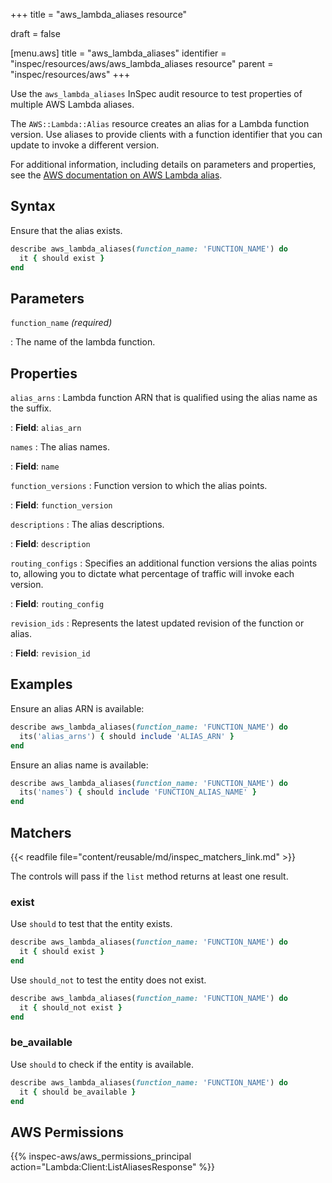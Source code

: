 +++
title = "aws_lambda_aliases resource"

draft = false


[menu.aws]
title = "aws_lambda_aliases"
identifier = "inspec/resources/aws/aws_lambda_aliases resource"
parent = "inspec/resources/aws"
+++

Use the `aws_lambda_aliases` InSpec audit resource to test properties of multiple AWS Lambda aliases.

The `AWS::Lambda::Alias` resource creates an alias for a Lambda function version. Use aliases to provide clients with a function identifier that you can update to invoke a different version.

For additional information, including details on parameters and properties, see the [AWS documentation on AWS Lambda alias](https://docs.aws.amazon.com/AWSCloudFormation/latest/UserGuide/aws-resource-lambda-alias.html).

## Syntax

Ensure that the alias exists.

```ruby
describe aws_lambda_aliases(function_name: 'FUNCTION_NAME') do
  it { should exist }
end
```

## Parameters

`function_name` _(required)_

: The name of the lambda function.

## Properties

`alias_arns`
: Lambda function ARN that is qualified using the alias name as the suffix.

: **Field**: `alias_arn`

`names`
: The alias names.

: **Field**: `name`

`function_versions`
: Function version to which the alias points.

: **Field**: `function_version`

`descriptions`
: The alias descriptions.

: **Field**: `description`

`routing_configs`
: Specifies an additional function versions the alias points to, allowing you to dictate what percentage of traffic will invoke each version.

: **Field**: `routing_config`

`revision_ids`
: Represents the latest updated revision of the function or alias.

: **Field**: `revision_id`

## Examples

Ensure an alias ARN is available:

```ruby
describe aws_lambda_aliases(function_name: 'FUNCTION_NAME') do
  its('alias_arns') { should include 'ALIAS_ARN' }
end
```

Ensure an alias name is available:

```ruby
describe aws_lambda_aliases(function_name: 'FUNCTION_NAME') do
  its('names') { should include 'FUNCTION_ALIAS_NAME' }
end
```

## Matchers

{{< readfile file="content/reusable/md/inspec_matchers_link.md" >}}

The controls will pass if the `list` method returns at least one result.

### exist

Use `should` to test that the entity exists.

```ruby
describe aws_lambda_aliases(function_name: 'FUNCTION_NAME') do
  it { should exist }
end
```

Use `should_not` to test the entity does not exist.

```ruby
describe aws_lambda_aliases(function_name: 'FUNCTION_NAME') do
  it { should_not exist }
end
```

### be_available

Use `should` to check if the entity is available.

```ruby
describe aws_lambda_aliases(function_name: 'FUNCTION_NAME') do
  it { should be_available }
end
```

## AWS Permissions

{{% inspec-aws/aws_permissions_principal action="Lambda:Client:ListAliasesResponse" %}}
